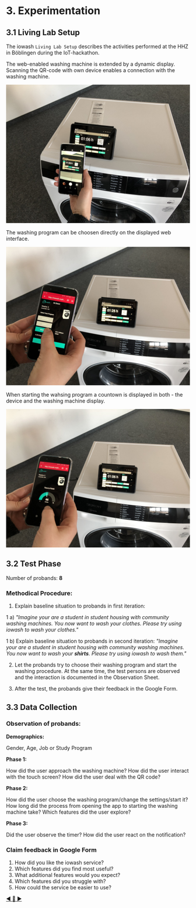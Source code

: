 # 3. Experimentation
## 3.1 Living Lab Setup

The iowash `Living Lab Setup` describes the activities performed at the HHZ in Böblingen during the IoT-hackathon.

The web-enabled washing machine is extended by a dynamic display. Scanning the QR-code with own device enables a connection with the washing machine.

<img src="../resources/living_lab_2.JPG" width="600px" alt="Living Lab 1"/>

The washing program can be choosen directly on the displayed web interface.

<img src="../resources/living_lab_4.JPG" width="600px" alt="Living Lab 2"/>

When starting the wahsing program a countown is displayed in both - the device and the washing machine display.

<img src="../resources/living_lab_3.JPG" width="600px" alt="Living Lab 3"/>

## 3.2 Test Phase
Number of probands: **8**



### Methodical Procedure:
1) Explain baseline situation to probands in first iteration:

1 a) *"Imagine your are a student in student housing with community washing machines. You now want to wash your clothes. Please try using iowash to wash your clothes."*

1 b) Explain baseline situation to probands in second iteration:
*"Imagine your are a student in student housing with community washing machines. You now want to wash your **shirts**. Please try using iowash to wash them."*

2) Let the probands try to choose their washing program and start the washing procedure. At the same time, the test persons are observed and the interaction is documented in the Observation Sheet. 

3) After the test, the probands give their feedback in the Google Form.  

## 3.3 Data Collection

### Observation of probands:

**Demographics:**

Gender, Age, Job or Study Program

**Phase 1:**

How did the user approach the washing machine?
How did the user interact with the touch screen?
How did the user deal with the QR code?

**Phase 2:**

How did the user choose the washing program/change the settings/start it?
How long did the process from opening the app to starting the washing machine take?
Which features did the user explore?

**Phase 3:**

Did the user observe the timer?
How did the user react on the notification?

### Claim feedback in Google Form

1) How did you like the iowash service?
2) Which features did you find most useful?
3) What additional features would you expect?
4) Which features did you struggle with?
5) How could the service be easier to use?


[:arrow_backward: ](../02_Exploration/2.2_Mock-Up.md)[:arrow_up_small: ](../README.md)[:arrow_forward: ](../04_Evaluation/4_Evaluation.md)
